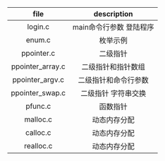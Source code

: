 | file | description |  
| :----: | :----: |  
| login.c | main命令行参数 登陆程序 |  
| enum.c | 枚举示例 |  
| ppointer.c | 二级指针 |  
| ppointer_array.c | 二级指针和指针数组 |  
| ppointer_argv.c | 二级指针和命令行参数 |  
| ppointer_swap.c | 二级指针 字符串交换 |  
| pfunc.c | 函数指针 |  
| malloc.c | 动态内存分配 |  
| calloc.c | 动态内存分配 |  
| realloc.c | 动态内存分配 |  
